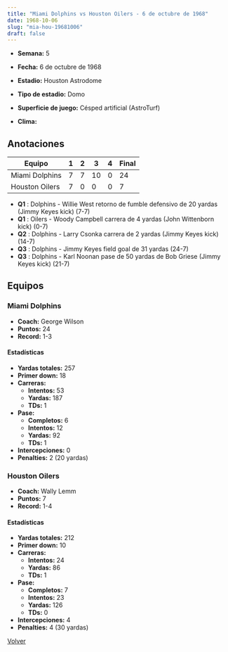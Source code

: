 ```yaml
---
title: "Miami Dolphins vs Houston Oilers - 6 de octubre de 1968"
date: 1968-10-06
slug: "mia-hou-19681006"
draft: false
---
```


* **Semana:** 5
* **Fecha:** 6 de octubre de 1968

* **Estadio:** Houston Astrodome
* **Tipo de estadio:** Domo
* **Superficie de juego:** Césped artificial (AstroTurf)
* **Clima:** 





## Anotaciones
| Equipo | 1 | 2 | 3 | 4 | Final |
|--------|---|---|---|---|-------|
| Miami Dolphins  | 7 | 7 | 10 | 0  | 24 |
| Houston Oilers  | 7 | 0 | 0 | 0  | 7 |
* **Q1** : Dolphins - Willie West retorno de fumble defensivo de 20 yardas (Jimmy Keyes kick) (7-7)
* **Q1** : Oilers - Woody Campbell carrera de 4 yardas (John Wittenborn kick) (0-7)
* **Q2** : Dolphins - Larry Csonka carrera de 2 yardas (Jimmy Keyes kick) (14-7)
* **Q3** : Dolphins - Jimmy Keyes field goal de 31 yardas (24-7)
* **Q3** : Dolphins - Karl Noonan pase de 50 yardas de Bob Griese (Jimmy Keyes kick) (21-7)


## Equipos


### Miami Dolphins
* **Coach:** George Wilson
* **Puntos:** 24
* **Record:** 1-3
#### Estadísticas
* **Yardas totales:** 257
* **Primer down:** 18
* **Carreras:**
  * **Intentos:** 53
  * **Yardas:** 187
  * **TDs:** 1
* **Pase:**
  * **Completos:** 6
  * **Intentos:** 12
  * **Yardas:** 92
  * **TDs:** 1
* **Intercepciones:** 0
* **Penalties:** 2 (20 yardas)

### Houston Oilers
* **Coach:** Wally Lemm
* **Puntos:** 7
* **Record:** 1-4
#### Estadísticas
* **Yardas totales:** 212
* **Primer down:** 10
* **Carreras:**
  * **Intentos:** 24
  * **Yardas:** 86
  * **TDs:** 1
* **Pase:**
  * **Completos:** 7
  * **Intentos:** 23
  * **Yardas:** 126
  * **TDs:** 0
* **Intercepciones:** 4
* **Penalties:** 4 (30 yardas)


[Volver](/historia/1968)
